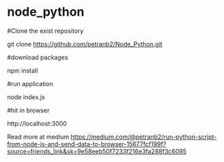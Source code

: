 # node_python

#Clone the exist repository

git clone https://github.com/petranb2/Node_Python.git


#download packages

npm install

#run application

node index.js

#hit in browser

http://localhost:3000

Read more at medium https://medium.com/@petranb2/run-python-script-from-node-js-and-send-data-to-browser-15677fcf199f?source=friends_link&sk=9e58eeb50f7233f216e3fa288f3c6095
